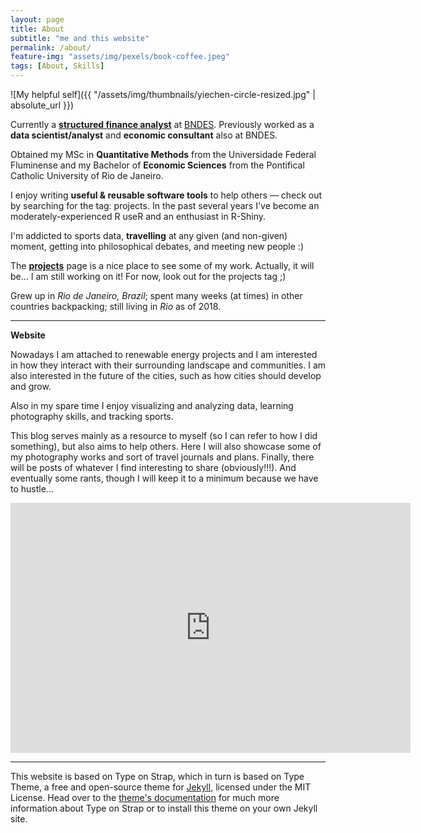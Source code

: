 ```yaml
---
layout: page
title: About
subtitle: "me and this website" 
permalink: /about/
feature-img: "assets/img/pexels/book-coffee.jpeg"
tags: [About, Skills]
---
```


![My helpful self]({{ "/assets/img/thumbnails/yiechen-circle-resized.jpg" | absolute_url }})

<div id="aboutme-section">

<p class="about-text">
<span class="fa fa-briefcase about-icon"></span>
Currently a <a href="https://en.wikipedia.org/wiki/Project_finance"><strong>structured finance analyst</strong></a> at <a href="https://www.bndes.gov.br/SiteBNDES/bndes/bndes_en" target="_blank">BNDES</a>. Previously worked as a <strong>data scientist/analyst</strong> and <strong>economic consultant</strong> also at BNDES.
</p>

<p class="about-text">
<span class="fa fa-graduation-cap about-icon"></span>
Obtained my MSc in <strong>Quantitative Methods</strong> from the Universidade Federal Fluminense and my Bachelor of <strong>Economic Sciences</strong> from the Pontifical Catholic University of Rio de Janeiro.
</p>

<p class="about-text">
<span class="fa fa-code about-icon"></span>
I enjoy writing <strong>useful & reusable software tools</strong> to help others &mdash; check out by searching for the tag: projects</a>. In the past several years I've become an moderately-experienced R useR and an enthusiast in R-Shiny.
</p>

<p class="about-text">
<span class="fa fa-heart about-icon"></span>
I'm addicted to sports data, <strong>travelling</strong> at any given (and non-given) moment, getting into philosophical debates, and meeting new people :) 
</p>

<p class="about-text">
<span class="fa fa-file-text-o about-icon"></span>
The <strong><a href="/projects">projects</a></strong> page is a nice place to see some of my work. Actually, it will be... I am still working on it! For now, look out for the projects tag ;)
</p>

<p class="about-text">
<span class="fa fa-globe about-icon"></span>
Grew up in <i>Rio de Janeiro, Brazil</i>; spent many weeks (at times) in other countries backpacking; still living in <i>Rio</i> as of 2018.
</p>

<hr>
<strong>Website</strong>
<br>

<p class="about-text">
Nowadays I am attached to renewable energy projects and I am interested in how they interact with their surrounding landscape and communities. I am also interested in the future of the cities, such as how cities should develop and grow.
</p>

<p class="about-text">
Also in my spare time I enjoy visualizing and analyzing data, learning photography skills, and tracking sports.
</p>

<p class="about-text">
This blog serves mainly as a resource to myself (so I can refer to how I did something), but also aims to help others. Here I will also showcase some of my photography works and sort of travel journals and plans. Finally, there will be posts of whatever I find interesting to share (obviously!!!). And eventually some rants, though I will keep it to a minimum because we have to hustle...
</p>

<iframe width="640" height="400" src="https://www.youtube.com/embed/L9VBpbnXhWk" frameborder="0" allow="autoplay; encrypted-media" allowfullscreen></iframe>

<br>
<hr>

<p class="about-text">
This website is based on Type on Strap, which in turn is based on Type Theme, a free and open-source theme for <a href="http://jekyllrb.com/">Jekyll</a>, licensed under the MIT License. Head over to the <a href="https://github.io/sylhare/Type-on-Strap">theme's documentation</a> for much more information about Type on Strap or to install this theme on your own Jekyll site.
</p>

